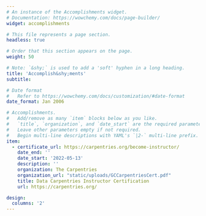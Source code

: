 ```yaml
---
# An instance of the Accomplishments widget.
# Documentation: https://wowchemy.com/docs/page-builder/
widget: accomplishments

# This file represents a page section.
headless: true

# Order that this section appears on the page.
weight: 50

# Note: `&shy;` is used to add a 'soft' hyphen in a long heading.
title: 'Accomplish&shy;ments'
subtitle:

# Date format
#   Refer to https://wowchemy.com/docs/customization/#date-format
date_format: Jan 2006

# Accomplishments.
#   Add/remove as many `item` blocks below as you like.
#   `title`, `organization`, and `date_start` are the required parameters.
#   Leave other parameters empty if not required.
#   Begin multi-line descriptions with YAML's `|2-` multi-line prefix.
item:
  - certificate_url: https://carpentries.org/become-instructor/
    date_end: ''
    date_start: '2022-05-13'
    description: ''
    organization: The Carpentries
    organization_url: "static/uploads/GCCarpentriesCert.pdf"
    title: Data Carpentries Instructor Certification
    url: https://carpentries.org/

design:
  columns: '2'
---
```

